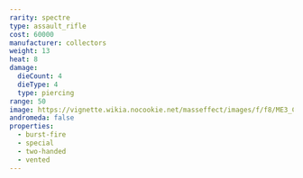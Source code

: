 ```yaml
---
rarity: spectre
type: assault_rifle
cost: 60000
manufacturer: collectors
weight: 13
heat: 8
damage:
  dieCount: 4
  dieType: 4
  type: piercing
range: 50
image: https://vignette.wikia.nocookie.net/masseffect/images/f/f8/ME3_Collector_Assault_Rifle.png/revision/latest/scale-to-width-down/350?cb=20120317180554
andromeda: false
properties:
  - burst-fire
  - special
  - two-handed
  - vented
---
```


